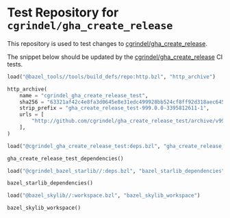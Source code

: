 # Test Repository for `cgrindel/gha_create_release`

This repository is used to test changes to
[cgrindel/gha_create_release](https://github.com/cgrindel/gha_create_release).

The snippet below should be updated by the [cgrindel/gha_create_release](https://github.com/cgrindel/gha_create_release)
CI tests.

<!-- BEGIN WORKSPACE SNIPPET -->
```python
load("@bazel_tools//tools/build_defs/repo:http.bzl", "http_archive")

http_archive(
    name = "cgrindel_gha_create_release_test",
    sha256 = "63321af42c4e8fa3d0645e8e31edc499928bb524cf8ff92d318aec645e415ea1",
    strip_prefix = "gha_create_release_test-999.0.0-3395812611-1",
    urls = [
        "http://github.com/cgrindel/gha_create_release_test/archive/v999.0.0-3395812611-1.tar.gz",
    ],
)

load("@cgrindel_gha_create_release_test:deps.bzl", "gha_create_release_test_dependencies")

gha_create_release_test_dependencies()

load("@cgrindel_bazel_starlib//:deps.bzl", "bazel_starlib_dependencies")

bazel_starlib_dependencies()

load("@bazel_skylib//:workspace.bzl", "bazel_skylib_workspace")

bazel_skylib_workspace()
```
<!-- END WORKSPACE SNIPPET -->
